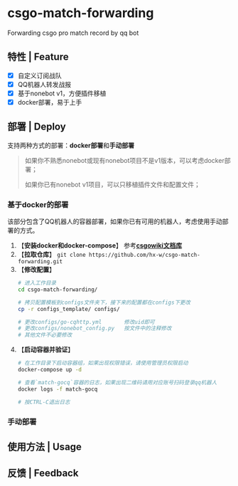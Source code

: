 # csgo-match-forwarding
Forwarding csgo pro match record by qq bot


## 特性 | Feature

- [x] 自定义订阅战队
- [x] QQ机器人转发战报
- [x] 基于nonebot v1，方便插件移植
- [x] docker部署，易于上手

## 部署 | Deploy

支持两种方式的部署：**docker部署**和**手动部署**

> 如果你不熟悉nonebot或现有nonebot项目不是v1版本，可以考虑docker部署；
> 
> 如果你已有nonebot v1项目，可以只移植插件文件和配置文件；

### 基于docker的部署

该部分包含了QQ机器人的容器部署，如果你已有可用的机器人，考虑使用手动部署的方式。

1. 【**安装docker和docker-compose**】 参考[**csgowiki文档库**](https://docs.csgowiki.top/message-channel/quick_start/#%E5%AE%89%E8%A3%85docker%E5%92%8Cdocker-compose)
2. 【**拉取仓库**】 `git clone https://github.com/hx-w/csgo-match-forwarding.git`
3. 【**修改配置**】
    ```bash
    # 进入工作目录
    cd csgo-match-forwarding/

    # 拷贝配置模板到configs文件夹下，接下来的配置都在configs下更改
    cp -r configs_template/ configs/

    # 更改configs/go-cqhttp.yml       修改uid即可
    # 更改configs/nonebot_config.py   按文件中的注释修改
    # 其他文件不必要修改
    ```
4. 【**启动容器并验证**】
    ```bash
    # 在工作目录下启动容器组，如果出现权限错误，请使用管理员权限启动
    docker-compose up -d

    # 查看`match-gocq`容器的日志，如果出现二维码请用对应账号扫码登录qq机器人
    docker logs -f match-gocq

    # 按CTRL-C退出日志
    ```


### 手动部署

## 使用方法 | Usage

## 反馈 | Feedback